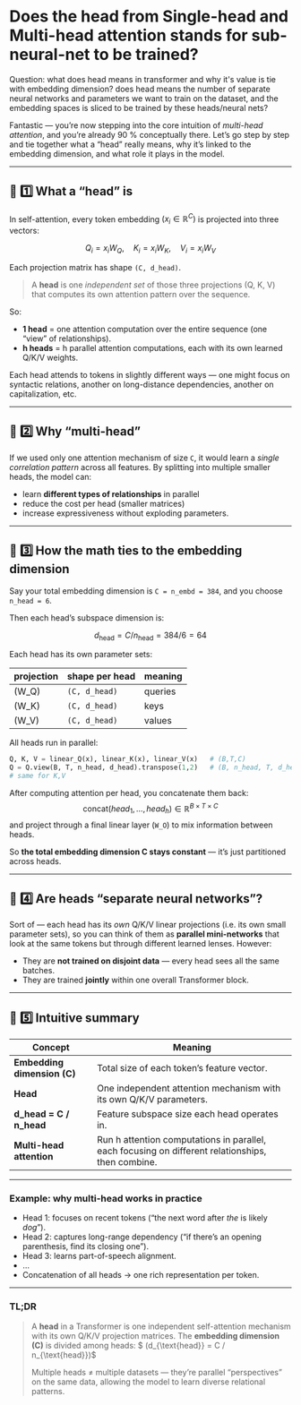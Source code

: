 # Does the head from Single-head and Multi-head attention stands for sub-neural-net to be trained?
Question: what does head means in transformer and why it's value is tie with embedding dimension? does head means the number of separate neural networks and parameters we want to train on the dataset, and the embedding spaces is sliced to be trained by these heads/neural nets?

Fantastic — you’re now stepping into the core intuition of *multi-head attention*, and you’re already 90 % conceptually there.
Let’s go step by step and tie together what a “head” really means, why it’s linked to the embedding dimension, and what role it plays in the model.

---

## 🧩 1️⃣ What a “head” is

In self-attention, every token embedding $(x_i \in \mathbb{R}^{C})$ is projected into three vectors:

$$ Q_i = x_i W_Q,\quad K_i = x_i W_K,\quad V_i = x_i W_V $$

Each projection matrix has shape `(C, d_head)`.

> A **head** is one *independent set* of those three projections (Q, K, V) that computes its own attention pattern over the sequence.

So:

* **1 head** = one attention computation over the entire sequence (one “view” of relationships).
* **h heads** = h parallel attention computations, each with its own learned Q/K/V weights.

Each head attends to tokens in slightly different ways — one might focus on syntactic relations, another on long-distance dependencies, another on capitalization, etc.

---

## 🧠 2️⃣ Why “multi-head”

If we used only one attention mechanism of size `C`, it would learn a *single correlation pattern* across all features.
By splitting into multiple smaller heads, the model can:

* learn **different types of relationships** in parallel
* reduce the cost per head (smaller matrices)
* increase expressiveness without exploding parameters.

---

## 🧮 3️⃣ How the math ties to the embedding dimension

Say your total embedding dimension is `C = n_embd = 384`, and you choose `n_head = 6`.

Then each head’s subspace dimension is:

$$ d_{\text{head}} = C / n_{\text{head}} = 384 / 6 = 64 $$

Each head has its own parameter sets:

| projection | shape per head | meaning |
| ---------- | -------------- | ------- |
| (W_Q)      | `(C, d_head)`  | queries |
| (W_K)      | `(C, d_head)`  | keys    |
| (W_V)      | `(C, d_head)`  | values  |

All heads run in parallel:

```python
Q, K, V = linear_Q(x), linear_K(x), linear_V(x)   # (B,T,C)
Q = Q.view(B, T, n_head, d_head).transpose(1,2)   # (B, n_head, T, d_head)
# same for K,V
```

After computing attention per head, you concatenate them back:
$$ \text{concat}(head_1, \dots, head_h) \in \mathbb{R}^{B \times T \times C} $$
and project through a final linear layer (`W_O`) to mix information between heads.

So **the total embedding dimension C stays constant** — it’s just partitioned across heads.

---

## 🧩 4️⃣ Are heads “separate neural networks”?

Sort of — each head has its *own* Q/K/V linear projections (i.e. its own small parameter sets), so you can think of them as **parallel mini-networks** that look at the same tokens but through different learned lenses.
However:

* They are **not trained on disjoint data** — every head sees all the same batches.
* They are trained **jointly** within one overall Transformer block.

---

## 🧭 5️⃣ Intuitive summary

| Concept                     | Meaning                                                                                           |
| --------------------------- | ------------------------------------------------------------------------------------------------- |
| **Embedding dimension (C)** | Total size of each token’s feature vector.                                                        |
| **Head**                    | One independent attention mechanism with its own Q/K/V parameters.                                |
| **d_head = C / n_head**     | Feature subspace size each head operates in.                                                      |
| **Multi-head attention**    | Run h attention computations in parallel, each focusing on different relationships, then combine. |

---

### Example: why multi-head works in practice

* Head 1: focuses on recent tokens (“the next word after *the* is likely *dog*”).
* Head 2: captures long-range dependency (“if there’s an opening parenthesis, find its closing one”).
* Head 3: learns part-of-speech alignment.
* …
* Concatenation of all heads → one rich representation per token.

---

### TL;DR

> A **head** in a Transformer is one independent self-attention mechanism with its own Q/K/V projection matrices.
> The **embedding dimension (C)** is divided among heads:
$ (d_{\text{head}} = C / n_{\text{head}})$ 
>
> Multiple heads ≠ multiple datasets — they’re parallel “perspectives” on the same data, allowing the model to learn diverse relational patterns.
